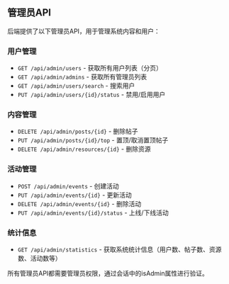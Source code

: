 ## 管理员API

后端提供了以下管理员API，用于管理系统内容和用户：

### 用户管理
- `GET /api/admin/users` - 获取所有用户列表（分页）
- `GET /api/admin/admins` - 获取所有管理员列表
- `GET /api/admin/users/search` - 搜索用户
- `PUT /api/admin/users/{id}/status` - 禁用/启用用户

### 内容管理
- `DELETE /api/admin/posts/{id}` - 删除帖子
- `PUT /api/admin/posts/{id}/top` - 置顶/取消置顶帖子
- `DELETE /api/admin/resources/{id}` - 删除资源

### 活动管理
- `POST /api/admin/events` - 创建活动
- `PUT /api/admin/events/{id}` - 更新活动
- `DELETE /api/admin/events/{id}` - 删除活动
- `PUT /api/admin/events/{id}/status` - 上线/下线活动

### 统计信息
- `GET /api/admin/statistics` - 获取系统统计信息（用户数、帖子数、资源数、活动数等）

所有管理员API都需要管理员权限，通过会话中的isAdmin属性进行验证。 